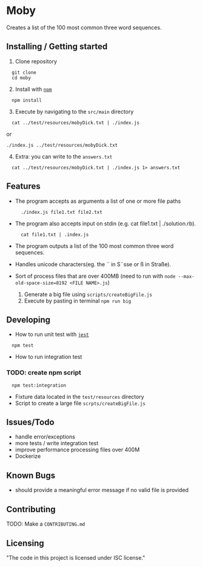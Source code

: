 # Moby 

Creates a list of the 100 most common three word sequences.

## Installing / Getting started

1. Clone repository
  ```shell
    git clone 
    cd moby
  ```
2. Install with [`npm`](https://www.npmjs.com/)
  ```shell
    npm install
  ```
3. Execute by navigating to the `src/main` directory
  ```shell
    cat ../test/resources/mobyDick.txt | ./index.js
  ```
or
  ```shell
  ./index.js ../test/resources/mobyDick.txt
  ```
4. Extra: you can write to the `answers.txt`
  ```shell
    cat ../test/resources/mobyDick.txt | ./index.js 1> answers.txt
  ```

## Features

* The program accepts as arguments a list of one or more file paths
  ```shell
    ./index.js file1.txt file2.txt
* The program also accepts input on stdin (e.g. cat file1.txt | ./solution.rb).
  ```shell
    cat file1.txt | .index.js
* The program outputs a list of the 100 most common three word sequences.
* Handles unicode characters(eg. the ¨ in S¨sse or ß in Straße).
* Sort of process files that are over 400MB (need to run with `node --max-old-space-size=8192 <FILE NAME>.js`)


  1. Generate a big file using `scripts/createBigFile.js`
  2. Execute by pasting in terminal `npm run big`

## Developing
 * How to run unit test with [`jest`](https://jestjs.io/docs/getting-started)
  ```shell
    npm test
  ```
  * How to run integration test
  ### TODO: create npm script
  ```shell
    npm test:integration
  ```
  * Fixture data located in the `test/resources` directory
  * Script to create a large file `scrpts/createBigFile.js`

## Issues/Todo
  * handle error/exceptions
  * more tests / write integration test
  * improve performance processing files over 400M
  * Dockerize

## Known Bugs
  * should provide a meaningful error message if no valid file is provided

## Contributing

  TODO: Make a `CONTRIBUTING.md` 

## Licensing

"The code in this project is licensed under ISC license."
